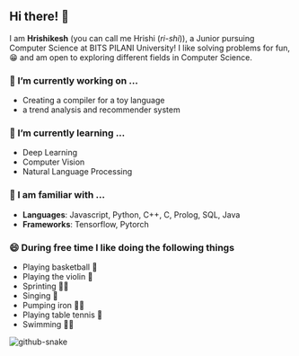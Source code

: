 ## Hi there! 👋
I am **Hrishikesh** (you can call me Hrishi (*ri-shi*)), a Junior pursuing Computer Science at BITS PILANI University! I like solving problems for fun, 😁 and am open to exploring different fields in Computer Science.
### 🔭 I’m currently working on ...
- Creating a compiler for a toy language
- a trend analysis and recommender system
### 🌱 I’m currently learning ...
- Deep Learning
- Computer Vision
- Natural Language Processing 
### 🧠 I am familiar with ...
- **Languages**: Javascript, Python, C++, C, Prolog, SQL, Java
- **Frameworks**: Tensorflow, Pytorch
### 😄 During free time I like doing the following things
- Playing basketball 🏀
- Playing the violin 🎻
- Sprinting 🏃‍♂️
- Singing 🎵
- Pumping iron 🏋️‍♂️
- Playing table tennis 🏓
- Swimming 🏊‍♂️
<picture>
  <source media="(prefers-color-scheme: dark)" srcset="https://raw.githubusercontent.com/HrishikeshMK/HrishikeshMK/output/dist/github-snake-dark.svg" />
  <source media="(prefers-color-scheme: light)" srcset="https://raw.githubusercontent.com/HrishikeshMK/HrishikeshMK/output/dist/github-snake.svg" />
  <img alt="github-snake" src="https://raw.githubusercontent.com/HrishikeshMK/HrishikeshMK/output/dist/github-snake.svg" />
</picture>
<!--
**HrishikeshMK/HrishikeshMK** is a ✨ _special_ ✨ repository because its `README.md` (this file) appears on your GitHub profile.

Here are some ideas to get you started:

- 🔭 I’m currently working on ...
- 🌱 I’m currently learning ...
- 👯 I’m looking to collaborate on ...
- 🤔 I’m looking for help with ...
- 💬 Ask me about ...
- 📫 How to reach me: ...
- 😄 Pronouns: ...
- ⚡ Fun fact: ...
-->

